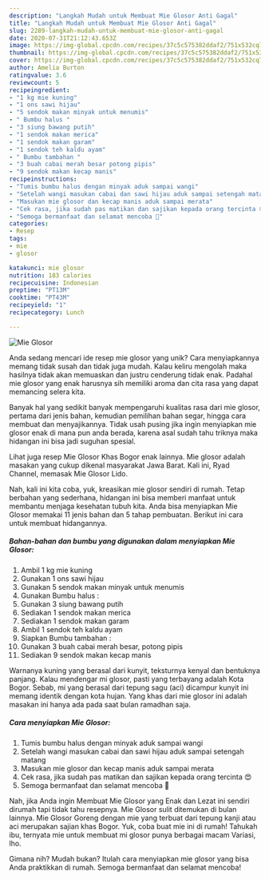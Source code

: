 ```yaml
---
description: "Langkah Mudah untuk Membuat Mie Glosor Anti Gagal"
title: "Langkah Mudah untuk Membuat Mie Glosor Anti Gagal"
slug: 2289-langkah-mudah-untuk-membuat-mie-glosor-anti-gagal
date: 2020-07-31T21:12:43.653Z
image: https://img-global.cpcdn.com/recipes/37c5c575382ddaf2/751x532cq70/mie-glosor-foto-resep-utama.jpg
thumbnail: https://img-global.cpcdn.com/recipes/37c5c575382ddaf2/751x532cq70/mie-glosor-foto-resep-utama.jpg
cover: https://img-global.cpcdn.com/recipes/37c5c575382ddaf2/751x532cq70/mie-glosor-foto-resep-utama.jpg
author: Amelia Burton
ratingvalue: 3.6
reviewcount: 5
recipeingredient:
- "1 kg mie kuning"
- "1 ons sawi hijau"
- "5 sendok makan minyak untuk menumis"
- " Bumbu halus "
- "3 siung bawang putih"
- "1 sendok makan merica"
- "1 sendok makan garam"
- "1 sendok teh kaldu ayam"
- " Bumbu tambahan "
- "3 buah cabai merah besar potong pipis"
- "9 sendok makan kecap manis"
recipeinstructions:
- "Tumis bumbu halus dengan minyak aduk sampai wangi"
- "Setelah wangi masukan cabai dan sawi hijau aduk sampai setengah matang"
- "Masukan mie glosor dan kecap manis aduk sampai merata"
- "Cek rasa, jika sudah pas matikan dan sajikan kepada orang tercinta 😍"
- "Semoga bermanfaat dan selamat mencoba 🙏"
categories:
- Resep
tags:
- mie
- glosor

katakunci: mie glosor 
nutrition: 183 calories
recipecuisine: Indonesian
preptime: "PT13M"
cooktime: "PT43M"
recipeyield: "1"
recipecategory: Lunch

---
```



![Mie Glosor](https://img-global.cpcdn.com/recipes/37c5c575382ddaf2/751x532cq70/mie-glosor-foto-resep-utama.jpg)

Anda sedang mencari ide resep mie glosor yang unik? Cara menyiapkannya memang tidak susah dan tidak juga mudah. Kalau keliru mengolah maka hasilnya tidak akan memuaskan dan justru cenderung tidak enak. Padahal mie glosor yang enak harusnya sih memiliki aroma dan cita rasa yang dapat memancing selera kita.

Banyak hal yang sedikit banyak mempengaruhi kualitas rasa dari mie glosor, pertama dari jenis bahan, kemudian pemilihan bahan segar, hingga cara membuat dan menyajikannya. Tidak usah pusing jika ingin menyiapkan mie glosor enak di mana pun anda berada, karena asal sudah tahu triknya maka hidangan ini bisa jadi suguhan spesial.

Lihat juga resep Mie Glosor Khas Bogor enak lainnya. Mie glosor adalah masakan yang cukup dikenal masyarakat Jawa Barat. Kali ini, Ryad Channel, memasak Mie Glosor Lido.


Nah, kali ini kita coba, yuk, kreasikan mie glosor sendiri di rumah. Tetap berbahan yang sederhana, hidangan ini bisa memberi manfaat untuk membantu menjaga kesehatan tubuh kita. Anda bisa menyiapkan Mie Glosor memakai 11 jenis bahan dan 5 tahap pembuatan. Berikut ini cara untuk membuat hidangannya.

<!--inarticleads1-->

##### Bahan-bahan dan bumbu yang digunakan dalam menyiapkan Mie Glosor:

1. Ambil 1 kg mie kuning
1. Gunakan 1 ons sawi hijau
1. Gunakan 5 sendok makan minyak untuk menumis
1. Gunakan  Bumbu halus :
1. Gunakan 3 siung bawang putih
1. Sediakan 1 sendok makan merica
1. Sediakan 1 sendok makan garam
1. Ambil 1 sendok teh kaldu ayam
1. Siapkan  Bumbu tambahan :
1. Gunakan 3 buah cabai merah besar, potong pipis
1. Sediakan 9 sendok makan kecap manis


Warnanya kuning yang berasal dari kunyit, teksturnya kenyal dan bentuknya panjang. Kalau mendengar mi glosor, pasti yang terbayang adalah Kota Bogor. Sebab, mi yang berasal dari tepung sagu (aci) dicampur kunyit ini memang identik dengan kota hujan. Yang khas dari mie glosor ini adalah masakan ini hanya ada pada saat bulan ramadhan saja. 

<!--inarticleads2-->

##### Cara menyiapkan Mie Glosor:

1. Tumis bumbu halus dengan minyak aduk sampai wangi
1. Setelah wangi masukan cabai dan sawi hijau aduk sampai setengah matang
1. Masukan mie glosor dan kecap manis aduk sampai merata
1. Cek rasa, jika sudah pas matikan dan sajikan kepada orang tercinta 😍
1. Semoga bermanfaat dan selamat mencoba 🙏


Nah, jika Anda ingin Membuat Mie Glosor yang Enak dan Lezat ini sendiri dirumah tapi tidak tahu resepnya. Mie Glosor sulit ditemukan di bulan lainnya. Mie Glosor Goreng dengan mie yang terbuat dari tepung kanji atau aci merupakan sajian khas Bogor. Yuk, coba buat mie ini di rumah! Tahukah ibu, ternyata mie untuk membuat mi glosor punya berbagai macam Variasi, lho. 

Gimana nih? Mudah bukan? Itulah cara menyiapkan mie glosor yang bisa Anda praktikkan di rumah. Semoga bermanfaat dan selamat mencoba!
